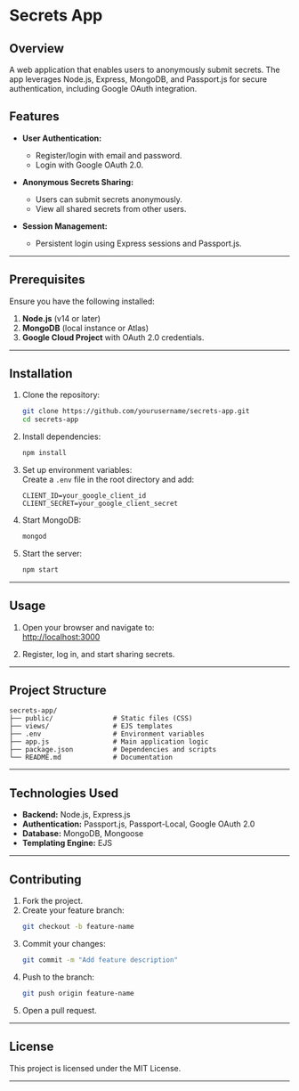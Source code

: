 # Secrets App

## Overview

A web application that enables users to anonymously submit secrets. The app leverages Node.js, Express, MongoDB, and Passport.js for secure authentication, including Google OAuth integration.

## Features

- **User Authentication:**

  - Register/login with email and password.
  - Login with Google OAuth 2.0.

- **Anonymous Secrets Sharing:**

  - Users can submit secrets anonymously.
  - View all shared secrets from other users.

- **Session Management:**
  - Persistent login using Express sessions and Passport.js.

---

## Prerequisites

Ensure you have the following installed:

1. **Node.js** (v14 or later)
2. **MongoDB** (local instance or Atlas)
3. **Google Cloud Project** with OAuth 2.0 credentials.

---

## Installation

1. Clone the repository:

   ```bash
   git clone https://github.com/yourusername/secrets-app.git
   cd secrets-app
   ```

2. Install dependencies:

   ```bash
   npm install
   ```

3. Set up environment variables:  
   Create a `.env` file in the root directory and add:

   ```
   CLIENT_ID=your_google_client_id
   CLIENT_SECRET=your_google_client_secret
   ```

4. Start MongoDB:

   ```bash
   mongod
   ```

5. Start the server:
   ```bash
   npm start
   ```

---

## Usage

1. Open your browser and navigate to:  
   [http://localhost:3000](http://localhost:3000)

2. Register, log in, and start sharing secrets.

---

## Project Structure

```
secrets-app/
├── public/               # Static files (CSS)
├── views/                # EJS templates
├── .env                  # Environment variables
├── app.js                # Main application logic
├── package.json          # Dependencies and scripts
└── README.md             # Documentation
```

---

## Technologies Used

- **Backend:** Node.js, Express.js
- **Authentication:** Passport.js, Passport-Local, Google OAuth 2.0
- **Database:** MongoDB, Mongoose
- **Templating Engine:** EJS

---

## Contributing

1. Fork the project.
2. Create your feature branch:
   ```bash
   git checkout -b feature-name
   ```
3. Commit your changes:
   ```bash
   git commit -m "Add feature description"
   ```
4. Push to the branch:
   ```bash
   git push origin feature-name
   ```
5. Open a pull request.

---

## License

This project is licensed under the MIT License.

---
